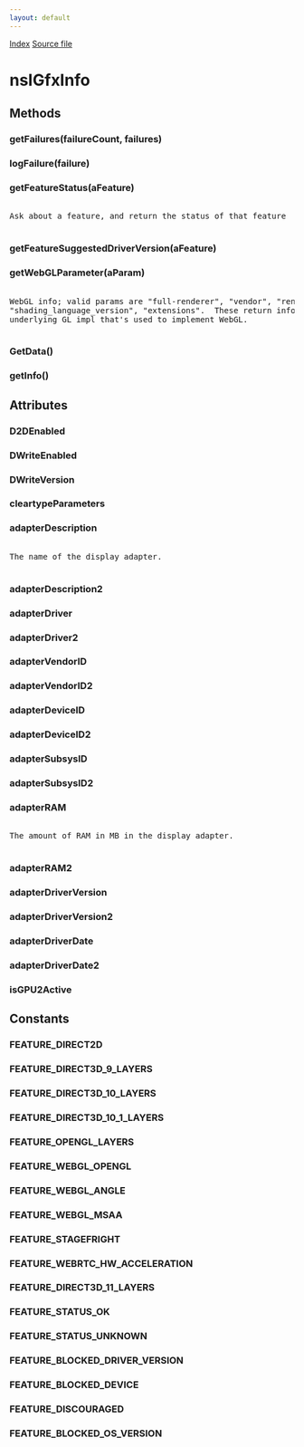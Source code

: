 ```yaml
---
layout: default
---
```

<div id='links'><a href="../index.html">Index</a>
<a href="http://dxr.mozilla.org/mozilla-central/source/widget/nsIGfxInfo.idl">Source file</a>
</div>

# nsIGfxInfo #

## Methods ##

### getFailures(failureCount, failures) ###

### logFailure(failure) ###

### getFeatureStatus(aFeature) ###
<pre>  
Ask about a feature, and return the status of that feature  
  
</pre>
### getFeatureSuggestedDriverVersion(aFeature) ###

### getWebGLParameter(aParam) ###
<pre>  
WebGL info; valid params are "full-renderer", "vendor", "renderer", "version",  
"shading_language_version", "extensions".  These return info from  
underlying GL impl that's used to implement WebGL.  
  
</pre>
### GetData() ###

### getInfo() ###

## Attributes ##

### D2DEnabled ###

### DWriteEnabled ###

### DWriteVersion ###

### cleartypeParameters ###

### adapterDescription ###
<pre>  
The name of the display adapter.  
  
</pre>
### adapterDescription2 ###

### adapterDriver ###

### adapterDriver2 ###

### adapterVendorID ###

### adapterVendorID2 ###

### adapterDeviceID ###

### adapterDeviceID2 ###

### adapterSubsysID ###

### adapterSubsysID2 ###

### adapterRAM ###
<pre>  
The amount of RAM in MB in the display adapter.  
  
</pre>
### adapterRAM2 ###

### adapterDriverVersion ###

### adapterDriverVersion2 ###

### adapterDriverDate ###

### adapterDriverDate2 ###

### isGPU2Active ###

## Constants ##

### FEATURE_DIRECT2D ###

### FEATURE_DIRECT3D_9_LAYERS ###

### FEATURE_DIRECT3D_10_LAYERS ###

### FEATURE_DIRECT3D_10_1_LAYERS ###

### FEATURE_OPENGL_LAYERS ###

### FEATURE_WEBGL_OPENGL ###

### FEATURE_WEBGL_ANGLE ###

### FEATURE_WEBGL_MSAA ###

### FEATURE_STAGEFRIGHT ###

### FEATURE_WEBRTC_HW_ACCELERATION ###

### FEATURE_DIRECT3D_11_LAYERS ###

### FEATURE_STATUS_OK ###

### FEATURE_STATUS_UNKNOWN ###

### FEATURE_BLOCKED_DRIVER_VERSION ###

### FEATURE_BLOCKED_DEVICE ###

### FEATURE_DISCOURAGED ###

### FEATURE_BLOCKED_OS_VERSION ###
